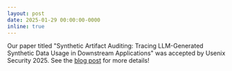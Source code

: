 ```yaml
---
layout: post
date: 2025-01-29 00:00:00-0000
inline: true
---
```


Our paper titled "Synthetic Artifact Auditing: Tracing LLM-Generated Synthetic Data Usage in Downstream Applications" was accepted by Usenix Security 2025. See the [blog post](papers/usenix25a/) for more details!